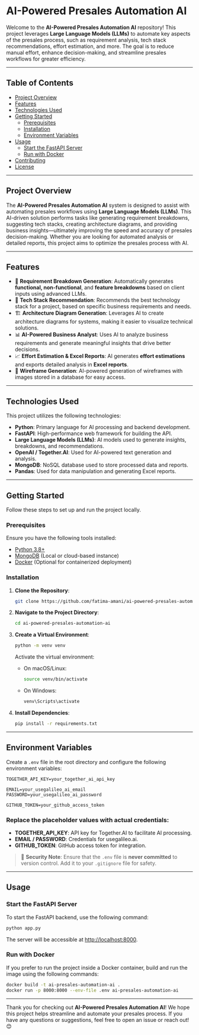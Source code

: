 # AI-Powered Presales Automation AI

Welcome to the **AI-Powered Presales Automation AI** repository! This project leverages **Large Language Models (LLMs)** to automate key aspects of the presales process, such as requirement analysis, tech stack recommendations, effort estimation, and more. The goal is to reduce manual effort, enhance decision-making, and streamline presales workflows for greater efficiency.

---

## Table of Contents

- [Project Overview](#project-overview)
- [Features](#features)
- [Technologies Used](#technologies-used)
- [Getting Started](#getting-started)
  - [Prerequisites](#prerequisites)
  - [Installation](#installation)
  - [Environment Variables](#environment-variables)
- [Usage](#usage)
  - [Start the FastAPI Server](#start-the-fastapi-server)
  - [Run with Docker](#run-with-docker)
- [Contributing](#contributing)
- [License](#license)

---

## Project Overview

The **AI-Powered Presales Automation AI** system is designed to assist with automating presales workflows using **Large Language Models (LLMs)**. This AI-driven solution performs tasks like generating requirement breakdowns, suggesting tech stacks, creating architecture diagrams, and providing business insights—ultimately improving the speed and accuracy of presales decision-making. Whether you are looking for automated analysis or detailed reports, this project aims to optimize the presales process with AI.

---

## Features

- 📜 **Requirement Breakdown Generation**: Automatically generates **functional, non-functional**, and **feature breakdowns** based on client inputs using advanced LLMs.
- 🔧 **Tech Stack Recommendation**: Recommends the best technology stack for a project, based on specific business requirements and needs.
- 🏗️ **Architecture Diagram Generation**: Leverages AI to create architecture diagrams for systems, making it easier to visualize technical solutions.
- 📊 **AI-Powered Business Analyst**: Uses AI to analyze business requirements and generate meaningful insights that drive better decisions.
- 📈 **Effort Estimation & Excel Reports**: AI generates **effort estimations** and exports detailed analysis in **Excel reports**.
- 🎨 **Wireframe Generation**: AI-powered generation of wireframes with images stored in a database for easy access.

---

## Technologies Used

This project utilizes the following technologies:

- **Python**: Primary language for AI processing and backend development.
- **FastAPI**: High-performance web framework for building the API.
- **Large Language Models (LLMs)**: AI models used to generate insights, breakdowns, and recommendations.
- **OpenAI / Together.AI**: Used for AI-powered text generation and analysis.
- **MongoDB**: NoSQL database used to store processed data and reports.
- **Pandas**: Used for data manipulation and generating Excel reports.

---

## Getting Started

Follow these steps to set up and run the project locally.

### Prerequisites

Ensure you have the following tools installed:

- [Python 3.8+](https://www.python.org/)
- [MongoDB](https://www.mongodb.com/) (Local or cloud-based instance)
- [Docker](https://www.docker.com/) (Optional for containerized deployment)

### Installation

1. **Clone the Repository**:

   ```bash
   git clone https://github.com/fatima-amani/ai-powered-presales-automation-ai.git
   ```

2. **Navigate to the Project Directory**:

   ```bash
   cd ai-powered-presales-automation-ai
   ```

3. **Create a Virtual Environment**:

   ```bash
   python -m venv venv
   ```

   Activate the virtual environment:
   - On macOS/Linux:

     ```bash
     source venv/bin/activate
     ```

   - On Windows:

     ```bash
     venv\Scripts\activate
     ```

4. **Install Dependencies**:

   ```bash
   pip install -r requirements.txt
   ```

---

## Environment Variables

Create a `.env` file in the root directory and configure the following environment variables:

```env
TOGETHER_API_KEY=your_together_ai_api_key

EMAIL=your_usegalileo_ai_email
PASSWORD=your_usegalileo_ai_password

GITHUB_TOKEN=your_github_access_token
```

### Replace the placeholder values with actual credentials:

- **TOGETHER_API_KEY**: API key for Together.AI to facilitate AI processing.
- **EMAIL / PASSWORD**: Credentials for usegalileo.ai.
- **GITHUB_TOKEN**: GitHub access token for integration.

> 🚨 **Security Note**: Ensure that the `.env` file is **never committed** to version control. Add it to your `.gitignore` file for safety.

---

## Usage

### Start the FastAPI Server

To start the FastAPI backend, use the following command:

```bash
python app.py
```

The server will be accessible at [http://localhost:8000](http://localhost:8000).

### Run with Docker

If you prefer to run the project inside a Docker container, build and run the image using the following commands:

```bash
docker build -t ai-presales-automation-ai .
docker run -p 8000:8000 --env-file .env ai-presales-automation-ai
```

---


Thank you for checking out **AI-Powered Presales Automation AI**! We hope this project helps streamline and automate your presales process. If you have any questions or suggestions, feel free to open an issue or reach out! 😊
